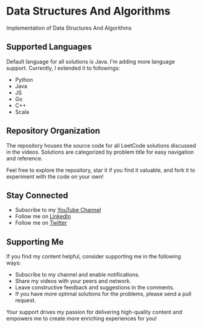 # Data Structures And Algorithms

Implementation of Data Structures And Algorithms

## Supported Languages

Default language for all solutions is Java. I'm adding more language support. Currently, I extended it to followings:

- Python
- Java
- JS
- Go
- C++
- Scala

## Repository Organization

The repository houses the source code for all LeetCode solutions discussed in the videos. Solutions are categorized by
problem title for easy navigation and reference.

Feel free to explore the repository, star it if you find it valuable, and fork it to experiment with the code on your
own!

## Stay Connected

- Subscribe to my [YouTube Channel](https://www.youtube.com/@orkhan-1/)
- Follow me on [LinkedIn](https://www.linkedin.com/in/orkhan-gasanov)
- Follow me on [Twitter](https://x.com/GasanovOrkhan1)

## Supporting Me

If you find my content helpful, consider supporting me in the following ways:

- Subscribe to my channel and enable notifications.
- Share my videos with your peers and network.
- Leave constructive feedback and suggestions in the comments.
- If you have more optimal solutions for the problems, please send a pull request.

Your support drives my passion for delivering high-quality content and empowers me to create more enriching experiences
for you!
